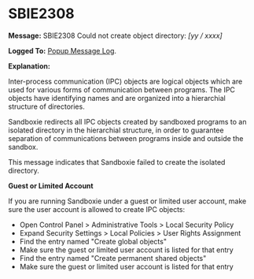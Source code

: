 # SBIE2308

**Message:** SBIE2308 Could not create object directory: _[yy / xxxx]_

**Logged To:** [Popup Message Log](PopupMessageLog.md).

**Explanation:**

Inter-process communication (IPC) objects are logical objects which are used for various forms of communication between programs. The IPC objects have identifying names and are organized into a hierarchial structure of directories.

Sandboxie redirects all IPC objects created by sandboxed programs to an isolated directory in the hierarchial structure, in order to guarantee separation of communications between programs inside and outside the sandbox.

This message indicates that Sandboxie failed to create the isolated directory.

**Guest or Limited Account**

If you are running Sandboxie under a guest or limited user account, make sure the user account is allowed to create IPC objects:

*   Open Control Panel > Administrative Tools > Local Security Policy
*   Expand Security Settings > Local Policies > User Rights Assignment
*   Find the entry named "Create global objects"
*   Make sure the guest or limited user account is listed for that entry
*   Find the entry named "Create permanent shared objects"
*   Make sure the guest or limited user account is listed for that entry
